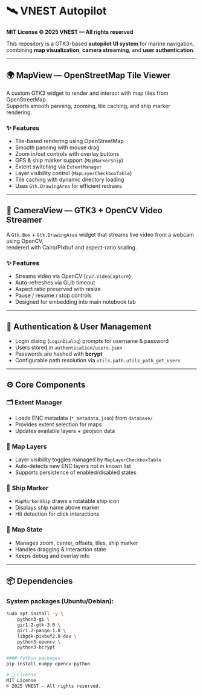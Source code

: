 # 🛰️ VNEST Autopilot  
**MIT License © 2025 VNEST — All rights reserved**

This repository is a GTK3-based **autopilot UI system** for marine navigation,  
combining **map visualization**, **camera streaming**, and **user authentication**.

---

## 🌍 MapView — OpenStreetMap Tile Viewer

A custom GTK3 widget to render and interact with map tiles from OpenStreetMap.  
Supports smooth panning, zooming, tile caching, and ship marker rendering.

### ✨ Features
- Tile-based rendering using OpenStreetMap
- Smooth panning with mouse drag
- Zoom in/out controls with overlay buttons
- GPS & ship marker support (`MapMarkerShip`)
- Extent switching via `ExtentManager`
- Layer visibility control (`MapLayerCheckboxTable`)
- Tile caching with dynamic directory loading
- Uses `Gtk.DrawingArea` for efficient redraws

---

## 🎥 CameraView — GTK3 + OpenCV Video Streamer

A `Gtk.Box` + `Gtk.DrawingArea` widget that streams live video from a webcam using OpenCV,  
rendered with Cairo/Pixbuf and aspect-ratio scaling.

### ✨ Features
- Streams video via OpenCV (`cv2.VideoCapture`)
- Auto-refreshes via GLib timeout
- Aspect ratio preserved with resize
- Pause / resume / stop controls
- Designed for embedding into main notebook tab

---

## 🔐 Authentication & User Management
- Login dialog (`LoginDialog`) prompts for username & password
- Users stored in `authentication/users.json`
- Passwords are hashed with **bcrypt**
- Configurable path resolution via `utils.path.utils_path_get_users`

---

## ⚙️ Core Components

### 🗂️ **Extent Manager**
- Loads ENC metadata (`*_metadata.json`) from `database/`
- Provides extent selection for maps
- Updates available layers + geojson data

### 🧩 **Map Layers**
- Layer visibility toggles managed by `MapLayerCheckboxTable`
- Auto-detects new ENC layers not in known list
- Supports persistence of enabled/disabled states

### 🚢 **Ship Marker**
- `MapMarkerShip` draws a rotatable ship icon
- Displays ship name above marker
- Hit detection for click interactions

### 🧭 **Map State**
- Manages zoom, center, offsets, tiles, ship marker
- Handles dragging & interaction state
- Keeps debug and overlay info

---

## 📦 Dependencies

### System packages (Ubuntu/Debian):
```sh
sudo apt install -y \
    python3-gi \
    gir1.2-gtk-3.0 \
    gir1.2-pango-1.0 \
    libgdk-pixbuf2.0-dev \
    python3-opencv \
    python3-bcrypt

#### Python packages:
pip install numpy opencv-python

# 📜 License
MIT License
© 2025 VNEST — All rights reserved.